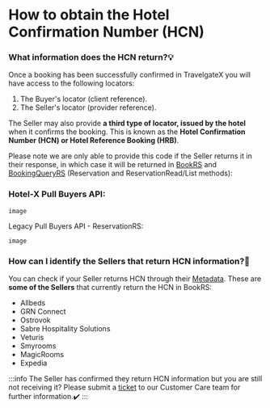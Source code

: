 ﻿---
sidebar_position: 3
---

# How to obtain the Hotel Confirmation Number (HCN)

### What information does the HCN return?💡
Once a booking has been successfully confirmed in TravelgateX you will have access to the following locators:
1. The Buyer's locator (client reference).
1. The Seller's locator (provider reference).

The Seller may also provide **a third type of locator, issued by the hotel** when it confirms the booking. This is known as the **Hotel Confirmation Number (HCN) or Hotel Reference Booking (HRB)**.

Please note we are only able to provide this code if the Seller returns it in their response, in which case it will be returned in [BookRS](https://knowledge.travelgatex.com/buying-on-travelgatex#hotel-x-development-booking-flow-book) and [BookingQueryRS](https://knowledge.travelgate.com/hotel-x-development-booking-query) (Reservation and ReservationRead/List methods):

### Hotel-X Pull Buyers API:

```
image
```


Legacy Pull Buyers API - ReservationRS:
```
image
```


### How can I identify the Sellers that return HCN information?🔎
You can check if your Seller returns HCN through their [Metadata](https://knowledge.travelgatex.com/hotel-x-development-metadata). These are **some of the Sellers** that currently return the HCN in BookRS:

- Allbeds
- GRN Connect
- Ostrovok
- Sabre Hospitality Solutions
- Veturis
- Smyrooms
- MagicRooms
- Expedia

:::info
The Seller has confirmed they return HCN information but you are still not receiving it? Please submit a [ticket](https://app.travelgatex.com/tickets) to our Customer Care team for further information.✔️
:::

 